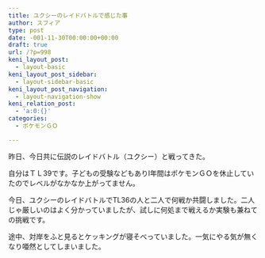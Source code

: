```yaml
---
title: ユクシーのレイドバトルで感じた事
author: スフィア
type: post
date: -001-11-30T00:00:00+00:00
draft: true
url: /?p=998
keni_layout_post:
  - layout-basic
keni_layout_post_sidebar:
  - layout-sidebar-basic
keni_layout_post_navigation:
  - layout-navigation-show
keni_relation_post:
  - 'a:0:{}'
categories:
  - ポケモンＧＯ

---
```

昨日、今日共に伝説のレイドバトル（ユクシー）と戦ってきた。

自分はＴＬ39です。子どもの受験などもありⅠ年間はポケモンＧＯを休止していたのでレベルがなかなか上がってません。

今日、ユクシーのレイドバトルでTL36の人と二人で何戦か共闘しました。二人じゃ厳しいのはよく分かっていましたが、試しに何処まで戦えるか実験も兼ねての挑戦です。

途中、対岸をふと見るとケッキングが寝そべっていました。一気にやる気が無くなり唖然としてしまいました。